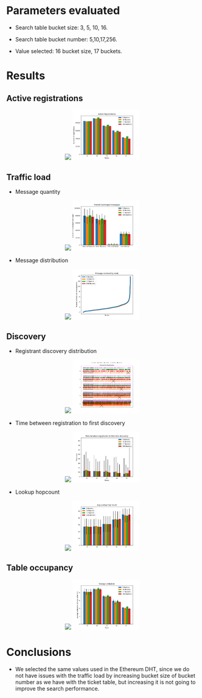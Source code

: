 

# Parameters evaluated

* Search table bucket size: 3, 5, 10, 16.
* Search table bucket number: 5,10,17,256.

* Value selected: 16 bucket size, 17 buckets.

# Results

## Active registrations
<p align="center">
  <img src="../imgs/search_table/bucket_size/registration_origin.png" width="35%" />
  <img src="../imgs/search_table/nbucket/registration_origin.png" width="35%" />
</p>

## Traffic load

* Message quantity
<p align="center">
  <img src="../imgs/search_table/bucket_size/message_quantity.png" width="35%" />
  <img src="../imgs/search_table/nbucket/message_quantity.png" width="35%" />
</p>

* Message distribution

<p align="center">
  <img src="../imgs/search_table/bucket_size/messages_received2.png" width="35%" />
  <img src="../imgs/search_table/nbucket/messages_received2.png" width="35%" />
</p>


## Discovery

* Registrant discovery distribution

<p align="center">
  <img src="../imgs/search_table/bucket_size/registrant_distribution.png" width="35%" />
  <img src="../imgs/search_table/nbucket/registrant_distribution.png" width="35%" />
</p>

* Time between registration to first discovery

<p align="center">
  <img src="../imgs/search_table/bucket_size/min_time_discovery.png" width="35%" />
  <img src="../imgs/search_table/nbucket/min_time_discovery.png" width="35%" />
</p>

* Lookup hopcount

<p align="center">
  <img src="../imgs/search_table/bucket_size/lookup_hopcount.png" width="35%" />
  <img src="../imgs/search_table/nbucket/lookup_hopcount.png" width="35%" />
</p>

## Table occupancy

<p align="center">
  <img src="../imgs/search_table/bucket_size/storage_utilisation.png" width="35%" />
  <img src="../imgs/search_table/nbucket/storage_utilisation.png" width="35%" />
</p>


# Conclusions

* We selected the same values used in the Ethereum DHT, since we do not have issues with the traffic load by increasing bucket size of bucket number as we have with the ticket table, but increasing it is not going to improve the search performance.
